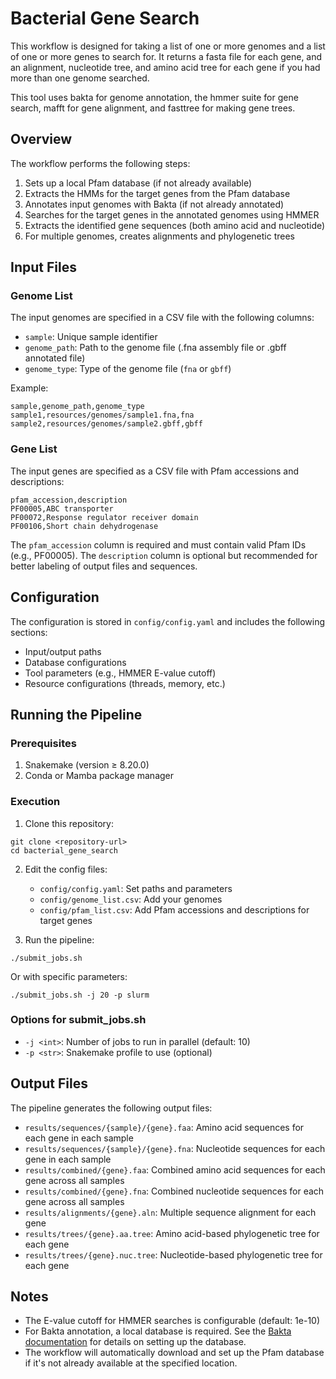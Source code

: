 # Bacterial Gene Search

This workflow is designed for taking a list of one or more genomes and a list of one or more genes to search for. It returns a fasta file for each gene, and an alignment, nucleotide tree, and amino acid tree for each gene if you had more than one genome searched.

This tool uses bakta for genome annotation, the hmmer suite for gene search, mafft for gene alignment, and fasttree for making gene trees.

## Overview

The workflow performs the following steps:
1. Sets up a local Pfam database (if not already available)
2. Extracts the HMMs for the target genes from the Pfam database
3. Annotates input genomes with Bakta (if not already annotated)
4. Searches for the target genes in the annotated genomes using HMMER
5. Extracts the identified gene sequences (both amino acid and nucleotide)
6. For multiple genomes, creates alignments and phylogenetic trees

## Input Files

### Genome List

The input genomes are specified in a CSV file with the following columns:
- `sample`: Unique sample identifier
- `genome_path`: Path to the genome file (.fna assembly file or .gbff annotated file)
- `genome_type`: Type of the genome file (`fna` or `gbff`)

Example:
```
sample,genome_path,genome_type
sample1,resources/genomes/sample1.fna,fna
sample2,resources/genomes/sample2.gbff,gbff
```

### Gene List

The input genes are specified as a CSV file with Pfam accessions and descriptions:
```
pfam_accession,description
PF00005,ABC transporter
PF00072,Response regulator receiver domain
PF00106,Short chain dehydrogenase
```

The `pfam_accession` column is required and must contain valid Pfam IDs (e.g., PF00005). The `description` column is optional but recommended for better labeling of output files and sequences.

## Configuration

The configuration is stored in `config/config.yaml` and includes the following sections:

- Input/output paths
- Database configurations
- Tool parameters (e.g., HMMER E-value cutoff)
- Resource configurations (threads, memory, etc.)

## Running the Pipeline

### Prerequisites

1. Snakemake (version ≥ 8.20.0)
2. Conda or Mamba package manager

### Execution

1. Clone this repository:
```
git clone <repository-url>
cd bacterial_gene_search
```

2. Edit the config files:
   - `config/config.yaml`: Set paths and parameters
   - `config/genome_list.csv`: Add your genomes
   - `config/pfam_list.csv`: Add Pfam accessions and descriptions for target genes

3. Run the pipeline:
```
./submit_jobs.sh
```

Or with specific parameters:
```
./submit_jobs.sh -j 20 -p slurm
```

### Options for submit_jobs.sh

- `-j <int>`: Number of jobs to run in parallel (default: 10)
- `-p <str>`: Snakemake profile to use (optional)

## Output Files

The pipeline generates the following output files:

- `results/sequences/{sample}/{gene}.faa`: Amino acid sequences for each gene in each sample
- `results/sequences/{sample}/{gene}.fna`: Nucleotide sequences for each gene in each sample
- `results/combined/{gene}.faa`: Combined amino acid sequences for each gene across all samples
- `results/combined/{gene}.fna`: Combined nucleotide sequences for each gene across all samples
- `results/alignments/{gene}.aln`: Multiple sequence alignment for each gene
- `results/trees/{gene}.aa.tree`: Amino acid-based phylogenetic tree for each gene
- `results/trees/{gene}.nuc.tree`: Nucleotide-based phylogenetic tree for each gene

## Notes

- The E-value cutoff for HMMER searches is configurable (default: 1e-10)
- For Bakta annotation, a local database is required. See the [Bakta documentation](https://github.com/oschwengers/bakta) for details on setting up the database.
- The workflow will automatically download and set up the Pfam database if it's not already available at the specified location.
